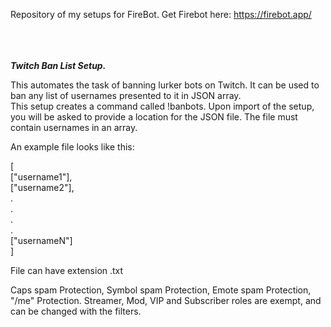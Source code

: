 Repository of my setups for FireBot. Get Firebot here: https://firebot.app/    
<br/>
<br/>
<br/>

**_Twitch Ban List Setup._**

This automates the task of banning lurker bots on Twitch. It can be used to ban any list of usernames presented to it in JSON array.
<br/>
This setup creates a command called !banbots. Upon import of the setup, you will be asked to provide a location for the JSON file. The file must contain usernames in an array.

An example file looks like this:

[<br/>
	["username1"],<br/>
	["username2"],<br/>
	.<br/>
	.<br/>
	.<br/>
	.<br/>
	["usernameN"]<br/>
]

File can have extension .txt

Caps spam Protection, Symbol spam Protection, Emote spam Protection, "/me" Protection. Streamer, Mod, VIP and Subscriber roles are exempt, and can be changed with the filters.
